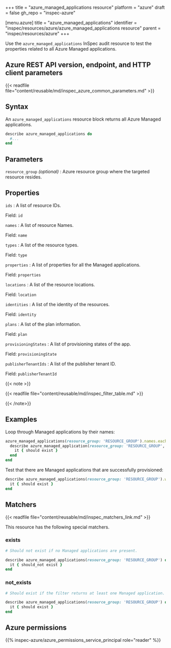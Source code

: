 +++
title = "azure_managed_applications resource"
platform = "azure"
draft = false
gh_repo = "inspec-azure"

[menu.azure]
title = "azure_managed_applications"
identifier = "inspec/resources/azure/azure_managed_applications resource"
parent = "inspec/resources/azure"
+++

Use the `azure_managed_applications` InSpec audit resource to test the properties related to all Azure Managed applications.

## Azure REST API version, endpoint, and HTTP client parameters

{{< readfile file="content/reusable/md/inspec_azure_common_parameters.md" >}}

## Syntax

An `azure_managed_applications` resource block returns all Azure Managed applications.

```ruby
describe azure_managed_applications do
  #...
end
```

## Parameters

`resource_group`  _(optional)_
: Azure resource group where the targeted resource resides.

## Properties

`ids`
: A list of resource IDs.

  Field: `id`

`names`
: A list of resource Names.

  Field: `name`

`types`
: A list of the resource types.

  Field: `type`

`properties`
: A list of properties for all the Managed applications.

  Field: `properties`

`locations`
: A list of the resource locations.

  Field: `location`

`identities`
: A list of the identity of the resources.

  Field: `identity`

`plans`
: A list of the plan information.

  Field: `plan`

`provisioningStates`
: A list of provisioning states of the app.

  Field: `provisioningState`

`publisherTenantIds`
: A list of the publisher tenant ID.

  Field: `publisherTenantId`

{{< note >}}

{{< readfile file="content/reusable/md/inspec_filter_table.md" >}}

{{< /note>}}

## Examples

Loop through Managed applications by their names:

```ruby
azure_managed_applications(resource_group: 'RESOURCE_GROUP').names.each do |name|
  describe azure_managed_application(resource_group: 'RESOURCE_GROUP', name: name) do
    it { should exist }
  end
end
```

Test that there are Managed applications that are successfully provisioned:

```ruby
describe azure_managed_applications(resource_group: 'RESOURCE_GROUP').where(provisioningState: 'Succeeded') do
  it { should exist }
end
```

## Matchers

{{< readfile file="content/reusable/md/inspec_matchers_link.md" >}}

This resource has the following special matchers.

### exists

```ruby
# Should not exist if no Managed applications are present.

describe azure_managed_applications(resource_group: 'RESOURCE_GROUP') do
  it { should_not exist }
end
```

### not_exists

```ruby
# Should exist if the filter returns at least one Managed application.

describe azure_managed_applications(resource_group: 'RESOURCE_GROUP') do
  it { should exist }
end
```

## Azure permissions

{{% inspec-azure/azure_permissions_service_principal role="reader" %}}
